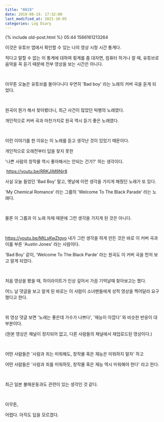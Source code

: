 ```yaml
---
title: "0819"
date: 2019-08-19. 17:32:00
last_modified_at: 2021-10-05
categories: Log Diary
---
```

{% include old-post.html %}
05:44
1566161213264

이것은 유튜브 앱에서 확인할 수 있는 나의 영상 시청 시간 통계다.

적다고 말할 수 없는 이 통계에 대하여 핑계를 좀 대자면, 컴퓨터 하거나 잘 때, 유튜브로 음악을 꼭 듣기 때문에 전부 영상을 보는 시간은 아니다.

​

아무튼 오늘은 유튜브를 돌아다니다 우연히 'Bad boy' 라는 노래의 커버 곡을 듣게 되었다.

​

원곡이 뭔가 해서 찾아봤더니, 최근 사건이 많았던 빅뱅의 노래였다.

개인적으로 커버 곡과 마찬가지로 원곡 역시 듣기 좋은 노래였다.

​

이런 이야기를 한 이유는 이 노래를 듣고 생각난 것이 있었기 때문이다.

개인적으로 오래전부터 답을 찾지 못한

'나쁜 사람의 창작물 역시 좋아해서는 안되는 건가?' 하는 생각이다.

​
https://youtu.be/RRKJiM9Njr8

사실 오늘 들었던 'Bad Boy' 말고, 옛날에 이런 생각을 가지게 해줬던 노래가 또 있다.

'My Chemical Romance' 라는 그룹의 'Welcome To The Black Parade' 라는 노래다.

​

물론 이 그룹과 이 노래 자체 때문에 그런 생각을 가지게 된 것은 아니다.

​

https://youtu.be/MtLsKwZtgyo
내가 그런 생각을 하게 만든 것은 바로 이 커버 곡과 이를 부른 'Austin Jones' 라는 사람이다.

'Bad Boy' 같이, 'Welcome To The Black Parde' 라는 원곡도 이 커버 곡을 먼저 보고 알게 되었다.

​

처음 영상을 봤을 때, 하이라이트가 인상 깊어서 가끔 기억날때 찾아보고는 했다.

어느 날 댓글을 보고 알게 된 바로는 이 사람이 소녀팬들에게 성적 영상을 찍어달라 요구했다고 한다.

​

위 영상 댓글 보면 '노래는 좋은데 가수가 나쁘다', '재능이 아깝다' 와 비슷한 반응이 대부분이다.

(원본 영상은 채널이 정지되어 없고, 다른 사람들의 채널에서 재업로드된 영상이다.)

​

어떤 사람들은 '사람과 죄는 미워해도, 창작물 혹은 재능은 미워하지 말자' 하고

어떤 사람들은 '사람과 죄를 미워하듯, 창작물 혹은 재능 역시 미워해야 한다' 라고 한다.

​

최근 일본 불매운동과도 관련이 있는 생각인 것 같다.

​

아무튼,

어렵다. 아직도 답을 모르겠다.